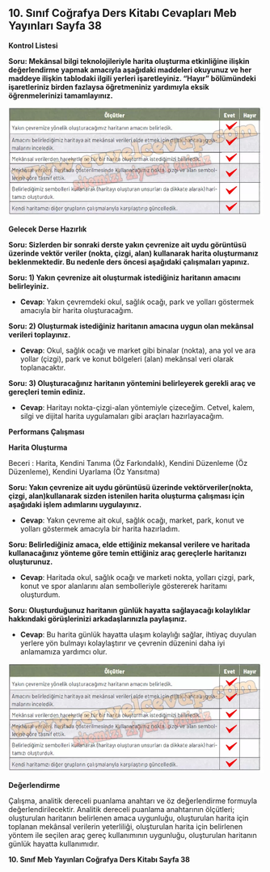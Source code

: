 ## 10. Sınıf Coğrafya Ders Kitabı Cevapları Meb Yayınları Sayfa 38

**Kontrol Listesi**

**Soru: Mekânsal bilgi teknolojileriyle harita oluşturma etkinliğine ilişkin değerlendirme yapmak amacıyla aşağıdaki maddeleri okuyunuz ve her maddeye ilişkin tablodaki ilgili yerleri işaretleyiniz. “Hayır” bölümündeki işaretleriniz birden fazlaysa öğretmeniniz yardımıyla eksik öğrenmelerinizi tamamlayınız.**

![](./image1.webp)

**Gelecek Derse Hazırlık**

**Soru: Sizlerden bir sonraki derste yakın çevrenize ait uydu görüntüsü üzerinde vektör veriler (nokta, çizgi, alan) kullanarak harita oluşturmanız beklenmektedir. Bu nedenle ders öncesi aşağıdaki çalışmaları yapınız.**

**Soru: 1) Yakın çevrenize ait oluşturmak istediğiniz haritanın amacını belirleyiniz.**

* **Cevap**: Yakın çevremdeki okul, sağlık ocağı, park ve yolları göstermek amacıyla bir harita oluşturacağım.

**Soru: 2) Oluşturmak istediğiniz haritanın amacına uygun olan mekânsal verileri toplayınız.**

* **Cevap**: Okul, sağlık ocağı ve market gibi binalar (nokta), ana yol ve ara yollar (çizgi), park ve konut bölgeleri (alan) mekânsal veri olarak toplanacaktır.

**Soru: 3) Oluşturacağınız haritanın yöntemini belirleyerek gerekli araç ve gereçleri temin ediniz.**

* **Cevap**: Haritayı nokta-çizgi-alan yöntemiyle çizeceğim. Cetvel, kalem, silgi ve dijital harita uygulamaları gibi araçları hazırlayacağım.

**Performans Çalışması**

**Harita Oluşturma**

Beceri : Harita, Kendini Tanıma (Öz Farkındalık), Kendini Düzenleme (Öz Düzenleme), Kendini Uyarlama (Öz Yansıtma)

**Soru: Yakın çevrenize ait uydu görüntüsü üzerinde vektörveriler(nokta, çizgi, alan)kullanarak sizden istenilen harita oluşturma çalışması için aşağıdaki işlem adımlarını uygulayınız.**

* **Cevap**: Yakın çevreme ait okul, sağlık ocağı, market, park, konut ve yolları göstermek amacıyla bir harita hazırladım.

**Soru: Belirlediğiniz amaca, elde ettiğiniz mekansal verilere ve haritada kullanacağınız yönteme göre temin ettiğiniz araç gereçlerle haritanızı oluşturunuz.**

* **Cevap**: Haritada okul, sağlık ocağı ve marketi nokta, yolları çizgi, park, konut ve spor alanlarını alan sembolleriyle göstererek haritamı oluşturdum.

**Soru: Oluşturduğunuz haritanın günlük hayatta sağlayacağı kolaylıklar hakkındaki görüşlerinizi arkadaşlarınızla paylaşınız.**

* **Cevap**: Bu harita günlük hayatta ulaşım kolaylığı sağlar, ihtiyaç duyulan yerlere yön bulmayı kolaylaştırır ve çevrenin düzenini daha iyi anlamamıza yardımcı olur.

![](./image2.webp)

**Değerlendirme**

Çalışma, analitik dereceli puanlama anahtarı ve öz değerlendirme formuyla değerlendirilecektir. Analitik dereceli puanlama anahtarının ölçütleri; oluşturulan haritanın belirlenen amaca uygunluğu, oluşturulan harita için toplanan mekânsal verilerin yeterliliği, oluşturulan harita için belirlenen yöntem ile seçilen araç gereç kullanımının uygunluğu, oluşturulan haritanın günlük hayatta kullanımıdır.

**10. Sınıf Meb Yayınları Coğrafya Ders Kitabı Sayfa 38**